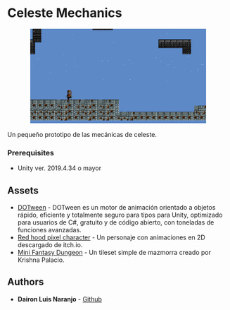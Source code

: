# Celeste Mechanics

<p align="center">
    <img width="400px" src="Game4.gif">    
</p>


Un pequeño prototipo de las mecánicas de celeste.


### Prerequisites

-  Unity ver. 2019.4.34 o mayor


## Assets

* [DOTween](http://dotween.demigiant.com/) - DOTween es un motor de animación orientado a objetos rápido, eficiente y totalmente seguro para tipos para Unity, optimizado para usuarios de C#, gratuito y de código abierto, con toneladas de funciones avanzadas.
* [Red hood pixel character](https://legnops.itch.io/red-hood-character) - Un personaje con animaciones en 2D descargado de itch.io.
* [Mini Fantasy Dungeon](https://krishna-palacio.itch.io/minifantasy-dungeon) - Un tileset simple de mazmorra creado por Krishna Palacio.
## Authors

* **Dairon Luis Naranjo** - [Github](https://github.com/daironln/)
